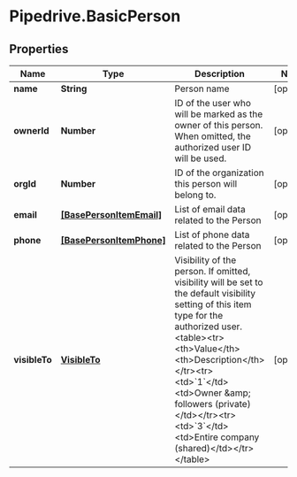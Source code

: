 # Pipedrive.BasicPerson

## Properties

Name | Type | Description | Notes
------------ | ------------- | ------------- | -------------
**name** | **String** | Person name | [optional] 
**ownerId** | **Number** | ID of the user who will be marked as the owner of this person. When omitted, the authorized user ID will be used. | [optional] 
**orgId** | **Number** | ID of the organization this person will belong to. | [optional] 
**email** | [**[BasePersonItemEmail]**](BasePersonItemEmail.md) | List of email data related to the Person | [optional] 
**phone** | [**[BasePersonItemPhone]**](BasePersonItemPhone.md) | List of phone data related to the Person | [optional] 
**visibleTo** | [**VisibleTo**](VisibleTo.md) | Visibility of the person. If omitted, visibility will be set to the default visibility setting of this item type for the authorized user.&lt;table&gt;&lt;tr&gt;&lt;th&gt;Value&lt;/th&gt;&lt;th&gt;Description&lt;/th&gt;&lt;/tr&gt;&lt;tr&gt;&lt;td&gt;&#x60;1&#x60;&lt;/td&gt;&lt;td&gt;Owner &amp;amp; followers (private)&lt;/td&gt;&lt;/tr&gt;&lt;tr&gt;&lt;td&gt;&#x60;3&#x60;&lt;/td&gt;&lt;td&gt;Entire company (shared)&lt;/td&gt;&lt;/tr&gt;&lt;/table&gt; | [optional] 


